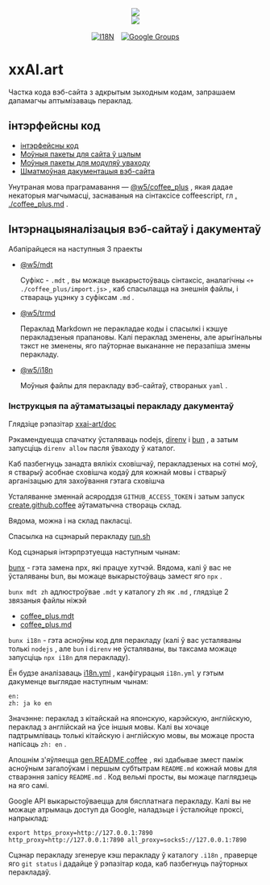 <p align="center"><a href="https://xxai.art"><img src="https://cdn.jsdelivr.net/gh/xxai-art/doc/logo.svg"/></a><br/><a href="https://xxai.art"><img src="https://cdn.jsdelivr.net/gh/xxai-art/doc/xxai.svg"/></a></p><p align="center"><a href="https://github.com/xxai-art/doc#readme"><img alt="I18N" src="https://cdn.jsdelivr.net/gh/wactax/img/t.svg"/></a>　<a href="https://groups.google.com/u/0/g/xxai-art"><img alt="Google Groups" src="https://cdn.jsdelivr.net/gh/wactax/img/g-groups.svg"/></a></p>

# xxAI.art

Частка кода вэб-сайта з адкрытым зыходным кодам, запрашаем дапамагчы аптымізаваць пераклад.

## інтэрфейсны код

* [інтэрфейсны код](https://github.com/xxai-art/web)
* [Моўныя пакеты для сайта ў цэлым](https://github.com/xxai-art/web/tree/main/i18n)
* [Моўныя пакеты для модуляў уваходу](https://github.com/wacpkg/user/tree/main/ui.i18n)
* [Шматмоўная дакументацыя вэб-сайта](https://github.com/xxai-doc)

Унутраная мова праграмавання — [@w5/coffee_plus](http://npmjs.com/@w5/coffee_plus) , якая дадае некаторыя магчымасці, заснаваныя на сінтаксісе coffeescript, гл [. ./coffee_plus.md](./coffee_plus.md) .

## Інтэрнацыяналізацыя вэб-сайтаў і дакументаў

Абапірайцеся на наступныя 3 праекты

* [@w5/mdt](https://www.npmjs.com/package/@w5/mdt)

  Суфікс - `.mdt` , вы можаце выкарыстоўваць сінтаксіс, аналагічны `<+ ./coffee_plus/import.js>` , каб спасылацца на знешнія файлы, і ствараць уцэнку з суфіксам `.md` .

* [@w5/trmd](https://www.npmjs.com/package/@w5/trmd)

  Пераклад Markdown не перакладае коды і спасылкі і кэшуе перакладзеныя прапановы. Калі пераклад зменены, але арыгінальны тэкст не зменены, яго паўторнае выкананне не перазапіша змены перакладу.

* [@w5/i18n](https://www.npmjs.com/package/@w5/i18n)

  Моўныя файлы для перакладу вэб-сайтаў, створаных `yaml` .

### Інструкцыя па аўтаматызацыі перакладу дакументаў

Глядзіце рэпазітар [xxai-art/doc](https://github.com/xxai-art/doc)

Рэкамендуецца спачатку ўсталяваць nodejs, [direnv](https://direnv.net) і [bun](https://github.com/oven-sh/bun) , а затым запусціць `direnv allow` пасля ўваходу ў каталог.

Каб пазбегнуць занадта вялікіх сховішчаў, перакладзеных на сотні моў, я стварыў асобнае сховішча кодаў для кожнай мовы і стварыў арганізацыю для захоўвання гэтага сховішча

Усталяванне зменнай асяроддзя `GITHUB_ACCESS_TOKEN` і затым запуск [create.github.coffee](https://github.com/xxai-art/doc/blob/main/create.github.coffee) аўтаматычна створаць склад.

Вядома, можна і на склад пакласці.

Спасылка на сцэнарый перакладу [run.sh](https://github.com/xxai-art/doc/blob/main/run.sh)

Код сцэнарыя інтэрпрэтуецца наступным чынам:

[bunx](https://bun.sh/docs/cli/bunx) - гэта замена npx, які працуе хутчэй. Вядома, калі ў вас не ўсталяваны bun, вы можаце выкарыстоўваць замест яго `npx` .

`bunx mdt zh` адлюстроўвае `.mdt` у каталогу zh як `.md` , глядзіце 2 звязаныя файлы ніжэй

* [coffee_plus.mdt](https://github.com/xxai-doc/zh/blob/main/coffee_plus.mdt)
* [coffee_plus.md](https://github.com/xxai-doc/zh/blob/main/coffee_plus.md)

`bunx i18n` - гэта асноўны код для перакладу (калі ў вас усталяваны толькі `nodejs` , але `bun` і `direnv` не ўсталяваны, вы таксама можаце запусціць `npx i18n` для перакладу).

Ён будзе аналізаваць [i18n.yml](https://github.com/xxai-art/doc/blob/main/i18n.yml) , канфігурацыя `i18n.yml` у гэтым дакуменце выглядае наступным чынам:

```
en:
zh: ja ko en
```

Значэнне: пераклад з кітайскай на японскую, карэйскую, англійскую, пераклад з англійскай на ўсе іншыя мовы. Калі вы хочаце падтрымліваць толькі кітайскую і англійскую мовы, вы можаце проста напісаць `zh: en` .

Апошнім з'яўляецца [gen.README.coffee](https://github.com/xxai-art/doc/blob/main/gen.README.coffee) , які здабывае змест паміж асноўным загалоўкам і першым субтытрам `README.md` кожнай мовы для стварэння запісу `README.md` . Код вельмі просты, вы можаце паглядзець на яго самі.

Google API выкарыстоўваецца для бясплатнага перакладу. Калі вы не можаце атрымаць доступ да Google, наладзьце і ўсталюйце проксі, напрыклад:

```
export https_proxy=http://127.0.0.1:7890 http_proxy=http://127.0.0.1:7890 all_proxy=socks5://127.0.0.1:7890
```

Сцэнар перакладу згенеруе кэш перакладу ў каталогу `.i18n` , праверце яго `git status` і дадайце ў рэпазітар кода, каб пазбегнуць паўторных перакладаў.

